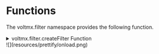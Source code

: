                             

Functions
=========

The voltmx.filter namespace provides the following function.

<details close markdown="block"><summary>voltmx.filter.createFilter Function</summary> 

* * *

Creates a new filter object for use with the Image widget.

### Syntax

```

voltmx.filter.createFilter();
```

### Parameters

None.

### Return Values

A new filter object.

### Platform Availability

All platforms.

</details>
![](resources/prettify/onload.png)
